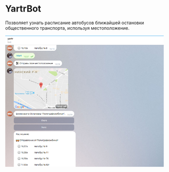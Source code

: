 # YartrBot

Позволяет узнать расписание автобусов ближайшей остановки общественного транспорта, используя местоположение.

![ScreenShot](https://raw.githubusercontent.com/kochnevns/yartrbot/master/img/screen.PNG)

